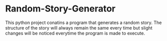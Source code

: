 # Random-Story-Generator
This python project conatins a program that generates a random story. The structure of the story will always remain the same every time but slight changes will be noticed everytime the program is made to execute. 
